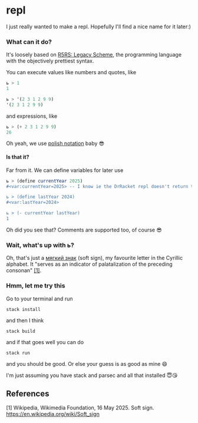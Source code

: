 # repl

I just really wanted to make a repl. Hopefully I'll find a nice name for it later:)

### What can it do?

It's loosely based on [R5RS: Legacy Scheme](https://docs.racket-lang.org/r5rs/index.html), the programming language with the objectively prettiest syntax.

You can execute values like numbers and quotes, like

```scheme
ь > 1
1

ь > '(2 3 1 2 9 9)
'(2 3 1 2 9 9)
```

and expressions, like

```scheme
ь > (+ 2 3 1 2 9 9)
26
```

Oh yeah, we use [polish notation](https://dl.acm.org/doi/pdf/10.5555/1074100.1074698) baby 😎

#### Is that it?

Far from it. We can define variables for later use

```scheme
ь > (define currentYear 2025)
#<var:currentYear=2025> -- I know ie the DrRacket repl doesn't return this but god forbid a boy has fun with it

ь > (define lastYear 2024)
#<var:lastYear=2024>

ь > (- currentYear lastYear)
1
```

Oh did you see that? Comments are supported too, of course 😎


### Wait, what's up with ь?

Oh, that's just a [мягкий знак](https://ru.wikipedia.org/wiki/%D0%AC) (soft sign), my favourite letter in the Cyrillic alphabet. It "serves as an indicator of palatalization of the preceding consonan" [[1]](#1).


### Hmm, let me try this

Go to your terminal and run

```
stack install
```

and then I think

```
stack build
```

and if that goes well you can do

```
stack run
```

and you should be good. Or else your guess is as good as mine 😄

I'm just assuming you have stack and parsec and all that installed 😇😘

## References
<a id="1">[1]</a> 
Wikipedia, Wikimedia Foundation, 16 May 2025.
Soft sign.
https://en.wikipedia.org/wiki/Soft_sign